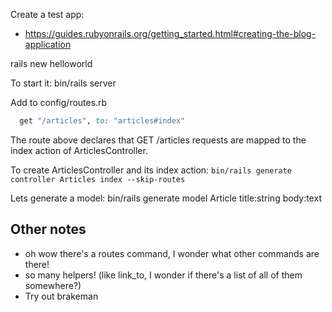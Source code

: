 Create a test app:
- https://guides.rubyonrails.org/getting_started.html#creating-the-blog-application

rails new helloworld

To start it:
bin/rails server

Add to config/routes.rb
```ruby
  get "/articles", to: "articles#index"
```

The route above declares that GET /articles requests are mapped to the index action of ArticlesController.

To create ArticlesController and its index action:
`bin/rails generate controller Articles index --skip-routes`

Lets generate a model:
bin/rails generate model Article title:string body:text


## Other notes
- oh wow there's a routes command, I wonder what other commands are there!
- so many helpers! (like link_to, I wonder if there's a list of all of them somewhere?)
- Try out brakeman